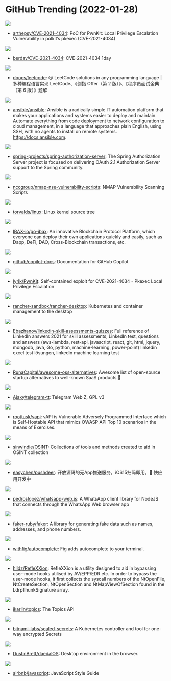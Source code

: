 # GitHub Trending (2022-01-28)

![](https://img.shields.io/badge/C-New%20131-green?style=flat-square&logo=appveyor)
- [arthepsy/CVE-2021-4034](https://github.com/arthepsy/CVE-2021-4034): PoC for PwnKit: Local Privilege Escalation Vulnerability in polkit’s pkexec (CVE-2021-4034)

![](https://img.shields.io/badge/C-New%20144-green?style=flat-square&logo=appveyor)
- [berdav/CVE-2021-4034](https://github.com/berdav/CVE-2021-4034): CVE-2021-4034 1day

![](https://img.shields.io/badge/Java-New%20335-green?style=flat-square&logo=appveyor)
- [doocs/leetcode](https://github.com/doocs/leetcode): 😏 LeetCode solutions in any programming language | 多种编程语言实现 LeetCode、《剑指 Offer（第 2 版）》、《程序员面试金典（第 6 版）》题解

![](https://img.shields.io/badge/Python-New%20136-green?style=flat-square&logo=appveyor)
- [ansible/ansible](https://github.com/ansible/ansible): Ansible is a radically simple IT automation platform that makes your applications and systems easier to deploy and maintain. Automate everything from code deployment to network configuration to cloud management, in a language that approaches plain English, using SSH, with no agents to install on remote systems. https://docs.ansible.com.

![](https://img.shields.io/badge/Java-New%2020-green?style=flat-square&logo=appveyor)
- [spring-projects/spring-authorization-server](https://github.com/spring-projects/spring-authorization-server): The Spring Authorization Server project is focused on delivering OAuth 2.1 Authorization Server support to the Spring community.

![](https://img.shields.io/badge/Lua-New%20177-green?style=flat-square&logo=appveyor)
- [nccgroup/nmap-nse-vulnerability-scripts](https://github.com/nccgroup/nmap-nse-vulnerability-scripts): NMAP Vulnerability Scanning Scripts

![](https://img.shields.io/badge/C-New%20320-green?style=flat-square&logo=appveyor)
- [torvalds/linux](https://github.com/torvalds/linux): Linux kernel source tree

![](https://img.shields.io/badge/Go-New%20783-green?style=flat-square&logo=appveyor)
- [IBAX-io/go-ibax](https://github.com/IBAX-io/go-ibax): An innovative Blockchain Protocol Platform, which everyone can deploy their own applications quickly and easily, such as Dapp, DeFi, DAO, Cross-Blockchain transactions, etc.

![](https://img.shields.io/badge/Python-New%20335-green?style=flat-square&logo=appveyor)
- [github/copilot-docs](https://github.com/github/copilot-docs): Documentation for GitHub Copilot

![](https://img.shields.io/badge/C-New%2094-green?style=flat-square&logo=appveyor)
- [ly4k/PwnKit](https://github.com/ly4k/PwnKit): Self-contained exploit for CVE-2021-4034 - Pkexec Local Privilege Escalation

![](https://img.shields.io/badge/TypeScript-New%2086-green?style=flat-square&logo=appveyor)
- [rancher-sandbox/rancher-desktop](https://github.com/rancher-sandbox/rancher-desktop): Kubernetes and container management to the desktop

![](https://img.shields.io/badge/none-New%2047-green?style=flat-square&logo=appveyor)
- [Ebazhanov/linkedin-skill-assessments-quizzes](https://github.com/Ebazhanov/linkedin-skill-assessments-quizzes): Full reference of LinkedIn answers 2021 for skill assessments, LinkedIn test, questions and answers (aws-lambda, rest-api, javascript, react, git, html, jquery, mongodb, java, Go, python, machine-learning, power-point) linkedin excel test lösungen, linkedin machine learning test

![](https://img.shields.io/badge/Python-New%20570-green?style=flat-square&logo=appveyor)
- [RunaCapital/awesome-oss-alternatives](https://github.com/RunaCapital/awesome-oss-alternatives): Awesome list of open-source startup alternatives to well-known SaaS products 🚀

![](https://img.shields.io/badge/TypeScript-New%2054-green?style=flat-square&logo=appveyor)
- [Ajaxy/telegram-tt](https://github.com/Ajaxy/telegram-tt): Telegram Web Z, GPL v3

![](https://img.shields.io/badge/HTML-New%2020-green?style=flat-square&logo=appveyor)
- [roottusk/vapi](https://github.com/roottusk/vapi): vAPI is Vulnerable Adversely Programmed Interface which is Self-Hostable API that mimics OWASP API Top 10 scenarios in the means of Exercises.

![](https://img.shields.io/badge/Python-New%2021-green?style=flat-square&logo=appveyor)
- [sinwindie/OSINT](https://github.com/sinwindie/OSINT): Collections of tools and methods created to aid in OSINT collection

![](https://img.shields.io/badge/Kotlin-New%2032-green?style=flat-square&logo=appveyor)
- [easychen/pushdeer](https://github.com/easychen/pushdeer): 开放源码的无App推送服务，iOS15扫码即用。🚧 快应用开发中

![](https://img.shields.io/badge/JavaScript-New%20137-green?style=flat-square&logo=appveyor)
- [pedroslopez/whatsapp-web.js](https://github.com/pedroslopez/whatsapp-web.js): A WhatsApp client library for NodeJS that connects through the WhatsApp Web browser app

![](https://img.shields.io/badge/Ruby-New%207-green?style=flat-square&logo=appveyor)
- [faker-ruby/faker](https://github.com/faker-ruby/faker): A library for generating fake data such as names, addresses, and phone numbers.

![](https://img.shields.io/badge/TypeScript-New%20628-green?style=flat-square&logo=appveyor)
- [withfig/autocomplete](https://github.com/withfig/autocomplete): Fig adds autocomplete to your terminal.

![](https://img.shields.io/badge/C%2B%2B-New%2026-green?style=flat-square&logo=appveyor)
- [hlldz/RefleXXion](https://github.com/hlldz/RefleXXion): RefleXXion is a utility designed to aid in bypassing user-mode hooks utilised by AV/EPP/EDR etc. In order to bypass the user-mode hooks, it first collects the syscall numbers of the NtOpenFile, NtCreateSection, NtOpenSection and NtMapViewOfSection found in the LdrpThunkSignature array.

![](https://img.shields.io/badge/none-New%2072-green?style=flat-square&logo=appveyor)
- [jkarlin/topics](https://github.com/jkarlin/topics): The Topics API

![](https://img.shields.io/badge/Go-New%204-green?style=flat-square&logo=appveyor)
- [bitnami-labs/sealed-secrets](https://github.com/bitnami-labs/sealed-secrets): A Kubernetes controller and tool for one-way encrypted Secrets

![](https://img.shields.io/badge/JavaScript-New%20163-green?style=flat-square&logo=appveyor)
- [DustinBrett/daedalOS](https://github.com/DustinBrett/daedalOS): Desktop environment in the browser.

![](https://img.shields.io/badge/JavaScript-New%2044-green?style=flat-square&logo=appveyor)
- [airbnb/javascript](https://github.com/airbnb/javascript): JavaScript Style Guide

